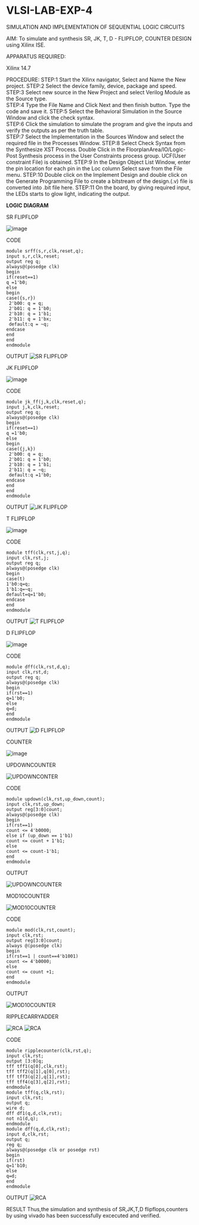 # VLSI-LAB-EXP-4
SIMULATION AND IMPLEMENTATION OF SEQUENTIAL LOGIC CIRCUITS

AIM: 
 To simulate and synthesis SR, JK, T, D - FLIPFLOP, COUNTER DESIGN using Xilinx ISE.

APPARATUS REQUIRED:

Xilinx 14.7

PROCEDURE:
STEP:1  Start  the Xilinx navigator, Select and Name the New project.
STEP:2  Select the device family, device, package and speed.       
STEP:3  Select new source in the New Project and select Verilog Module as the Source type.                       
STEP:4  Type the File Name and Click Next and then finish button. Type the code and save it.
STEP:5  Select the Behavioral Simulation in the Source Window and click the check syntax.                       
STEP:6  Click the simulation to simulate the program and  give the inputs and verify the outputs as per the truth table.               
STEP:7  Select the Implementation in the Sources Window and select the required file in the Processes Window.
STEP:8  Select Check Syntax from the Synthesize  XST Process. Double Click in the  FloorplanArea/IO/Logic-Post Synthesis process in the User Constraints process group. UCF(User constraint File) is obtained. 
STEP:9  In the Design Object List Window, enter the pin location for each pin in the Loc column Select save from the File menu.
STEP:10 Double click on the Implement Design and double click on the Generate Programming File to create a bitstream of the design.(.v) file is converted into .bit file here.
STEP:11  On the board, by giving required input, the LEDs starts to glow light, indicating the output.

**LOGIC DIAGRAM**

SR FLIPFLOP

![image](https://github.com/navaneethans/VLSI-LAB-EXP-4/assets/6987778/77fb7f38-5649-4778-a987-8468df9ea3c3)

CODE
```
module srff(s,r,clk,reset,q);
input s,r,clk,reset;
output reg q;
always@(posedge clk)
begin
if(reset==1)
q =1'b0;
else 
begin
case({s,r})
 2'b00: q = q;
 2'b01: q = 1'b0;
 2'b10: q = 1'b1;
 2'b11: q = 1'bx;
 default:q = ~q;
endcase
end 
end
endmodule
```
OUTPUT
![SR FLIPFLOP](https://github.com/Thirugnanaselvan/VLSI-LAB-EXP-4/assets/160720772/c0a8fa97-3dbf-4caa-8506-5b2f7b804ca9)

JK FLIPFLOP

![image](https://github.com/navaneethans/VLSI-LAB-EXP-4/assets/6987778/1510e030-4ddc-42b1-88ce-d00f6f0dc7e6)

CODE
```
module jk_ff(j,k,clk,reset,q);
input j,k,clk,reset;
output reg q;
always@(posedge clk)
begin
if(reset==1)
q =1'b0;
else 
begin
case({j,k})
 2'b00: q = q;
 2'b01: q = 1'b0;
 2'b10: q = 1'b1;
 2'b11: q = ~q;
 default:q =1'b0;
endcase
end 
end
endmodule
```
OUTPUT
![JK FLIPFLOP](https://github.com/Thirugnanaselvan/VLSI-LAB-EXP-4/assets/160720772/42866cbf-0aca-47f3-b371-ce77043f5d98)

T FLIPFLOP

![image](https://github.com/navaneethans/VLSI-LAB-EXP-4/assets/6987778/7a020379-efb1-4104-85ee-439d660baa08)

CODE
```
module tff(clk,rst,j,q);
input clk,rst,j;
output reg q;
always@(posedge clk)
begin
case(t)
1'b0:q=q;
1'b1:q=~q;
default=q=1'b0;
endcase
end
endmodule
```
OUTPUT
![T FLIPFLOP](https://github.com/Thirugnanaselvan/VLSI-LAB-EXP-4/assets/160720772/9c962287-8991-4d7c-86c6-05a7cbbd31fa)

D FLIPFLOP

![image](https://github.com/navaneethans/VLSI-LAB-EXP-4/assets/6987778/dda843c5-f0a0-4b51-93a2-eaa4b7fa8aa0)

CODE
```
module dff(clk,rst,d,q);
input clk,rst,d;
output reg q;
always@(posedge clk)
begin
if(rst==1)
q=1'b0;
else
q=d;
end
endmodule
```
OUTPUT
![D FLIPFLOP](https://github.com/Thirugnanaselvan/VLSI-LAB-EXP-4/assets/160720772/99497774-5a3e-4993-9ab1-257d510fcea4)

COUNTER

![image](https://github.com/navaneethans/VLSI-LAB-EXP-4/assets/6987778/a1fc5f68-aafb-49a1-93d2-779529f525fa)

UPDOWNCOUNTER

![UPDOWNCONTER](https://github.com/Thirugnanaselvan/VLSI-LAB-EXP-4/assets/160720772/3f8da406-66bb-42b2-9d13-30b3e2b754bb)

CODE
```
module updown(clk,rst,up_down,count);
input clk,rst,up_down;
output reg[3:0]count;
always@(posedge clk)
begin
if(rst==1)
count <= 4'b0000;
else if (up_down == 1'b1)
count <= count + 1'b1;
else
count <= count-1'b1;
end
endmodule
```

OUTPUT

![UPDOWNCOUNTER](https://github.com/Thirugnanaselvan/VLSI-LAB-EXP-4/assets/160720772/f75994ba-0721-4770-bee3-71c9e6cc8aa8)

MOD10COUNTER

![MOD10COUNTER](https://github.com/Thirugnanaselvan/VLSI-LAB-EXP-4/assets/160720772/f58ec6b9-2ba9-4212-bfdf-5c295b73cce0)

CODE
```
module mod(clk,rst,count);
input clk,rst;
output reg[3:0]count;
always @(posedge clk)
begin
if(rst==1 | count==4'b1001)
count <= 4'b0000;
else
count <= count +1;
end
endmodule
```

OUTPUT

![MOD10COUNTER](https://github.com/Thirugnanaselvan/VLSI-LAB-EXP-4/assets/160720772/5511396b-718d-4a4d-a09f-8fea088c7315)

RIPPLECARRYADDER

![RCA](https://github.com/Thirugnanaselvan/VLSI-LAB-EXP-4/assets/160720772/fd5c4357-d2ef-44af-b0e0-8c695692e356)
![RCA](https://github.com/Thirugnanaselvan/VLSI-LAB-EXP-4/assets/160720772/93e54f28-1a13-499d-8116-8551df016f1b)

CODE
```
module ripplecounter(clk,rst,q);
input clk,rst;
output [3:0]q;
tff tff1(q[0],clk,rst);
tff tff2(q[1],q[0],rst);
tff tff3(q[2],q[1],rst);
tff tff4(q[3],q[2],rst);
endmodule
module tff(q,clk,rst);
input clk,rst;
output q;
wire d;
dff df1(q,d,clk,rst);
not n1(d,q);
endmodule
module dff(q,d,clk,rst);
input d,clk,rst;
output q;
reg q;
always@(posedge clk or posedge rst)
begin
if(rst)
q=1'b10;
else
q=d;
end
endmodule
```
OUTPUT
![RCA](https://github.com/Thirugnanaselvan/VLSI-LAB-EXP-4/assets/160720772/943d710e-f201-48b4-8e7f-9b0ea05991c7)

RESULT
Thus,the simulation and synthesis of SR,JK,T,D flipflops,counters by using vivado has been successfully excecuted and verified.
